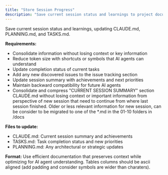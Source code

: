 ```yaml
---
title: "Store Session Progress"
description: "Save current session status and learnings to project documentation"
---
```


Save current session status and learnings, updating CLAUDE.md, PLANNING.md, and TASKS.md. 

**Requirements:**
- Consolidate information without losing context or key information
- Reduce token size with shortcuts or symbols that AI agents can understand
- Update completion status of current tasks
- Add any new discovered issues to the issue tracking section
- Update session summary with achievements and next priorities
- Maintain backward compatibility for future AI agents
- Consolidate and compress "CURRENT SESSION SUMMARY" section CLAUDE.md without losing context or important information from perspective of new session that need to continue from where last session finished. Older or less relevant information for new session, can be consider to be migrated to one of the *.md in the 01-10 folders in /docs

**Files to update:**
- CLAUDE.md: Current session summary and achievements
- TASKS.md: Task completion status and new priorities  
- PLANNING.md: Any architectural or strategic updates

**Format:** Use efficient documentation that preserves context while optimizing for AI agent understanding. Tables columns should be ascii aligned (add padding and consider symbols are wider than charaters).